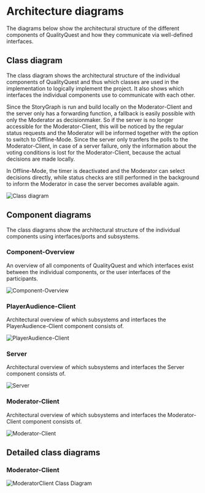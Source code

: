 # Architecture diagrams

The diagrams below show the architectural structure of the different components of QualityQuest and how they communicate via well-defined interfaces.

## Class diagram

The class diagram shows the architectural structure of the individual components of QualityQuest and thus which classes are used in the implementation to logically implement the project. It also shows which interfaces the individual components use to communicate with each other.

Since the StoryGraph is run and build locally on the Moderator-Client and the server only has a forwarding function, a fallback is easily possible with only the Moderator as decisionmaker.
So if the server is no longer accessible for the Moderator-Client, this will be noticed by the regular status requests and the Moderator will be informed together with the option to switch to Offline-Mode. Since the server only tranfers the polls to the Moderator-Client, in case of a server failure, only the information about the voting conditions is lost for the Moderator-Client, because the actual decisions are made locally. 

In Offline-Mode, the timer is deactivated and the Moderator can select decisions directly, while status checks are still performed in the background to inform the Moderator in case the server becomes available again.

![Class diagram](diagrams/ClassDiagram.svg)

## Component diagrams

The class diagrams show the architectural structure of the individual components using interfaces/ports and subsystems.

### Component-Overview

An overview of all components of QualityQuest and which interfaces exist between the individual components, or the user interfaces of the participants.

![Component-Overview](diagrams/overviewComponents.svg)

### PlayerAudience-Client

Architectural overview of which subsystems and interfaces the PlayerAudience-Client component consists of.

![PlayerAudience-Client](diagrams/PlayerAudienceClientComponentDiagram.svg)

### Server

Architectural overview of which subsystems and interfaces the Server component consists of.

![Server](diagrams/ServerComponentDiagram.svg)

### Moderator-Client

Architectural overview of which subsystems and interfaces the Moderator-Client component consists of.

![Moderator-Client](diagrams/ModeratorClientComponentDiagram.svg)


## Detailed class diagrams 
### Moderator-Client



![ModeratorClient Class Diagram](diagrams/ModeratorClientClassDiagram.svg)